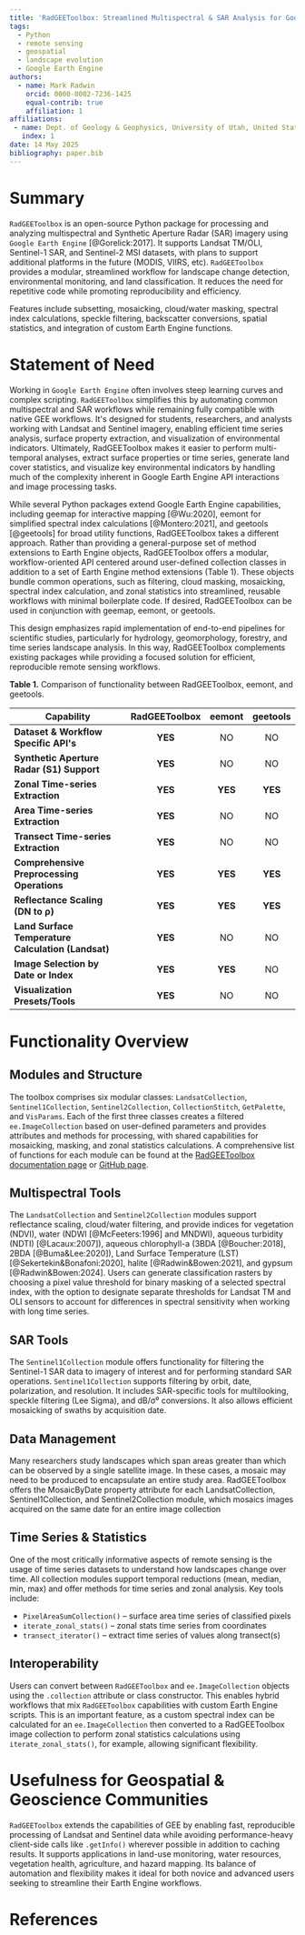 ```yaml
---
title: 'RadGEEToolbox: Streamlined Multispectral & SAR Analysis for Google Earth Engine'
tags:
  - Python
  - remote sensing
  - geospatial
  - landscape evolution
  - Google Earth Engine
authors:
  - name: Mark Radwin
    orcid: 0000-0002-7236-1425
    equal-contrib: true
    affiliation: 1
affiliations:
 - name: Dept. of Geology & Geophysics, University of Utah, United States
   index: 1
date: 14 May 2025
bibliography: paper.bib
---
```


# Summary

`RadGEEToolbox` is an open-source Python package for processing and analyzing multispectral and Synthetic Aperture Radar (SAR) imagery using `Google Earth Engine` [@Gorelick:2017]. It supports Landsat TM/OLI, Sentinel-1 SAR, and Sentinel-2 MSI datasets, with plans to support additional platforms in the future (MODIS, VIIRS, etc). `RadGEEToolbox` provides a modular, streamlined workflow for landscape change detection, environmental monitoring, and land classification. It reduces the need for repetitive code while promoting reproducibility and efficiency.

Features include subsetting, mosaicking, cloud/water masking, spectral index calculations, speckle filtering, backscatter conversions, spatial statistics, and integration of custom Earth Engine functions.

# Statement of Need

Working in `Google Earth Engine` often involves steep learning curves and complex scripting. `RadGEEToolbox` simplifies this by automating common multispectral and SAR workflows while remaining fully compatible with native GEE workflows. It's designed for students, researchers, and analysts working with Landsat and Sentinel imagery, enabling efficient time series analysis, surface property extraction, and visualization of environmental indicators. Ultimately, RadGEEToolbox makes it easier to perform multi-temporal analyses, extract surface properties or time series, generate land cover statistics, and visualize key environmental indicators by handling much of the complexity inherent in Google Earth Engine API interactions and image processing tasks.

While several Python packages extend Google Earth Engine capabilities, including geemap for interactive mapping [@Wu:2020], eemont for simplified spectral index calculations [@Montero:2021], and geetools [@geetools] for broad utility functions, RadGEEToolbox takes a different approach. Rather than providing a general-purpose set of method extensions to Earth Engine objects, RadGEEToolbox offers a modular, workflow-oriented API centered around user-defined collection classes in addition to a set of Earth Engine method extensions (Table 1). These objects bundle common operations, such as filtering, cloud masking, mosaicking, spectral index calculation, and zonal statistics into streamlined, reusable workflows with minimal boilerplate code. If desired, RadGEEToolbox can be used in conjunction with geemap, eemont, or geetools. 

This design emphasizes rapid implementation of end-to-end pipelines for scientific studies, particularly for hydrology, geomorphology, forestry, and time series landscape analysis. In this way, RadGEEToolbox complements existing packages while providing a focused solution for efficient, reproducible remote sensing workflows. 


**Table 1.** Comparison of functionality between RadGEEToolbox, eemont, and geetools.

| Capability | **RadGEEToolbox** | **eemont** | **geetools** |
|---|:---:|:---:|:---:|
| **Dataset & Workflow Specific API's** | **YES** | NO | NO |
| **Synthetic Aperture Radar (S1) Support** | **YES** | NO | NO |
| **Zonal Time-series Extraction** | **YES** | **YES** | **YES** |
| **Area Time-series Extraction** | **YES** | NO | NO |
| **Transect Time-series Extraction** | **YES** | NO | NO |
| **Comprehensive Preprocessing Operations** | **YES** | **YES** | **YES** |
| **Reflectance Scaling (DN to ρ)** | **YES** | **YES** | **YES** |
| **Land Surface Temperature Calculation (Landsat)** | **YES** | NO | NO |
| **Image Selection by Date or Index** | **YES** | **YES** | NO |
| **Visualization Presets/Tools** | **YES** | NO | NO |


# Functionality Overview

## Modules and Structure

The toolbox comprises six modular classes: `LandsatCollection`, `Sentinel1Collection`, `Sentinel2Collection`, `CollectionStitch`, `GetPalette`, and `VisParams`. Each of the first three classes creates a filtered `ee.ImageCollection` based on user-defined parameters and provides attributes and methods for processing, with shared capabilities for mosaicking, masking, and zonal statistics calculations. A comprehensive list of functions for each module can be found at the [RadGEEToolbox documentation page](https://radgeetoolbox.readthedocs.io/en/latest/index.html) or [GitHub page](https://github.com/radwinskis/RadGEEToolbox).

## Multispectral Tools

The `LandsatCollection` and `Sentinel2Collection` modules support reflectance scaling, cloud/water filtering, and provide indices for vegetation (NDVI), water (NDWI [@McFeeters:1996] and MNDWI), aqueous turbidity (NDTI) [@Lacaux:2007]), aqueous chlorophyll-a (3BDA [@Boucher:2018], 2BDA [@Buma&Lee:2020]), Land Surface Temperature (LST) [@Sekertekin&Bonafoni:2020], halite [@Radwin&Bowen:2021], and gypsum [@Radwin&Bowen:2024]. Users can generate classification rasters by choosing a pixel value threshold for binary masking of a selected spectral index, with the option to designate separate thresholds for Landsat TM and OLI sensors to account for differences in spectral sensitivity when working with long time series.

## SAR Tools

The `Sentinel1Collection` module offers functionality for filtering the Sentinel-1 SAR data to imagery of interest and for performing standard SAR operations. `Sentinel1Collection` supports filtering by orbit, date, polarization, and resolution. It includes SAR-specific tools for multilooking, speckle filtering (Lee Sigma), and dB/σ⁰ conversions. It also allows efficient mosaicking of swaths by acquisition date.

## Data Management

Many researchers study landscapes which span areas greater than which can be observed by a single satellite image. In these cases, a mosaic may need to be produced to encapsulate an entire study area. RadGEEToolbox offers the MosaicByDate property attribute for each LandsatCollection, Sentinel1Collection, and Sentinel2Collection module, which mosaics images acquired on the same date for an entire image collection

## Time Series & Statistics

One of the most critically informative aspects of remote sensing is the usage of time series datasets to understand how landscapes change over time. All collection modules support temporal reductions (mean, median, min, max) and offer methods for time series and zonal analysis. Key tools include:

- `PixelAreaSumCollection()` – surface area time series of classified pixels
- `iterate_zonal_stats()` – zonal stats time series from coordinates
- `transect_iterator()` – extract time series of values along transect(s)

## Interoperability

Users can convert between `RadGEEToolbox` and `ee.ImageCollection` objects using the `.collection` attribute or class constructor. This enables hybrid workflows that mix `RadGEEToolbox` capabilities with custom Earth Engine scripts. This is an important feature, as a custom spectral index can be calculated for an `ee.ImageCollection` then converted to a RadGEEToolbox image collection to perform zonal statistics calculations using `iterate_zonal_stats()`, for example, allowing significant flexibility. 

# Usefulness for Geospatial & Geoscience Communities

`RadGEEToolbox` extends the capabilities of GEE by enabling fast, reproducible processing of Landsat and Sentinel data while avoiding performance-heavy client-side calls like `.getInfo()` wherever possible in addition to caching results. It supports applications in land-use monitoring, water resources, vegetation health, agriculture, and hazard mapping. Its balance of automation and flexibility makes it ideal for both novice and advanced users seeking to streamline their Earth Engine workflows.

# References